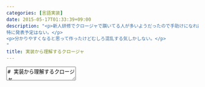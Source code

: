 ```yaml
---
categories: [言語実装]
date: 2015-05-17T01:33:39+09:00
description: "<p>新人研修でクロージャで躓いてる人が多いようだったので手助けになればと思って作ったもの。
特に発表予定はない。</p>
<p>分かりやすくなると思って作ったけどむしろ混乱する気しかしない。</p>
"
title: 実装から理解するクロージャ
---
```


<textarea data-markdown
    data-separator="\n===\n"
    data-vertical="\n---\n"
    data-notes="^Note:">
# 実装から理解するクロージャ
----------------------

<!-- .slide: class="center" -->
===
# About Me
---------
![κeenのアイコン](/images/icon.png) <!-- .element: style="position:absolute;right:0;z-index:-1" -->

 + κeen
 + [@blackenedgold](https://twitter.com/blackenedgold)
 + Github: [KeenS](https://github.com/KeenS)
 + 渋谷のエンジニア
 + Lisp, ML, Shell Scriptあたりを書きます

===
# クロージャとは？
-----------------

* 日本語にすると（関数）閉包
* 関数が外側のローカル変数を補足する
* 補足されたローカル変数は無限の生存期間を持つ
  + ローカル変数は本来スコープを抜けると生存期間が終わる
  + 言い換えるとグローバル変数みたいになる
  + でもあくまでスコープはローカル
===
# コード例
---------

```js
function genpower(n){
    var x = 1;
    return function(){
        x *= n;
        return x;
    };
}
var p = genpower(2);
```
===
# コード例
----------

```js
p()  // => 2
p()  // => 4
p()  // => 8
x * 2 // x is not defined
```

===
# コード例
----------

* `p`が`n`と`x`を補足しているので関数を抜けた後も`x`と`n`は使える。
  + 関数の仮引数もローカル変数。
* でもローカル変数なので外からは見えない。

===

```
+-----------------------+
| function genpower(n){ |
|   var x = 1;          |
| ...   ^               |
| }     |               |
+-----------------------+
        |
 +------+
 |
+-------------+
||function(){ |
|+-- x *= n;  |
|   return x; |
| };          |
+-------------+
```

===

# コード例2
----------

```js
function incdec(){
    var x = 0;
    return [function(){ return ++x;},
            function(){ return --x;}];
}
var fs = incdec();
var inc = fs[0];
var dec = fs[1];
```
===
# コード例2
----------

```js
inc() // => 1
inc() // => 2
dec() // => 1
inc() // => 2
```
===
# コード例2
----------

* 同じタイミングで作られたクロージャ群は捕捉変数を共有する

===

```
+--------------------+
| function incdec(){ |
|   var x = 0;       |
|   ... ^            |
| }     |            |
+--------------------+
        +--------------+----+
                       |    |
+----------------------|---+|
| function(){ return ++x;} ||
+--------------------------+|
                       +----+
+----------------------|---+
| function(){ return --x;} |
+--------------------------+
```
===
# コード例3
----------

```js
function genpower(n){
    var x = 1;
    return function(){
        x *= n;
        return x;
    };
}
var p1 = genpower(2);
var p2 = genpower(2);
```
===
# コード例3
----------

```js
p1()  // => 2
p1()  // => 4
p2()  // => 2
p2()  // => 4
```
===
# コード例3
----------

* 逆に、同じ関数から生まれても違うタイミングなら共有しない。

===
```
+-----------------------+ +-----------------------+
| function genpower(n){ | | function genpower(n){ |
|   var x = 1;          | |   var x = 1;          |
| ...   ^               | | ...   ^               |
| }     |               | | }     |               |
+-----------------------+ +-----------------------+
        |                         |
 +------+                  +------+
 |                         |
+-------------+           +-------------+
||function(){ |           ||function(){ |
|+-- x *= n;  |           |+-- x *= n;  |
|   return x; |           |   return x; |
| };          |           | };          |
+-------------+           +-------------+

```
===
# 実装方法
----------

* ここでは複数ある実装方法のうちの1つを紹介する。
* 言語はVM型のインタプリタ（大抵のインタプリタの実装に同じ）を仮定する

===
# 用語整理
----------
* `outer`から見たら`x`は捕捉(Captured)変数
  + `inner`から捕捉されてるから
* `inner`から見たら`x`は自由(Free)変数
  + `inner`からしたら`x`は知らない子だから

```js
function outer(x) {
    function inner(y){
        return x * y;
    }
}
```

===
# 実装概要
----------

* **クロージャとは捕捉変数の集まり**
  + つまり、捕捉した側ではなくされた側が作る
  + 捕捉した側は作られたものを参照するだけ
===
# 変数の話
---------

* グローバル変数はヒープ領域に置かれる
  + グローバル DB（大抵巨大なハッシュテーブル）に登録される
* ローカル変数はコールスタックに置かれる
  + 配列が作られ、インデックスでアクセスされる感じ。
  + ローカル変数の数は関数定義時に決定するので配列で管理出来る
  + 関数の実引数も同じように置かれる
===
# 捕捉変数の話
-------------

* 捕捉変数はヒープ領域に置かれる
  + 簡単には小さなハッシュテーブルに登録される
    - つまり、グローバル変数と同じ
    - 捕捉変数も関数定義時に決定するので配列でも管理出来る
  + ハッシュテーブル/配列はクロージャ毎に作られる

※ [本気出した実装](http://practical-scheme.net/docs/stack-j.html)だとコールスタックでどうにかすることもある
===
```js
var g = 1;
function sample(a) {
    var l = 2;
    var c = 3;
    return function(){ return c;};
}
```

<!-- .slide: class="center" -->

===

```
| ....          |
|---------------|
| args[0] = _   | a
|---------------| 
| locals[0] = 1 | var l
|---------------|--コールスタック↑--
| ....          |
| ....          |
|---------------|--ヒープ領域↓--
| caps[c] = 3   | var c = 3
|---------------|
| global[g] = 1 | var g = 1
| global[_] = _ |
| ....          |
| ....          |

```
===
```js
function incdec(){
    var x = 0;
    return [function(){ return ++x;},
            function(){ return --x;}];
}
var fs = incdec();
var inc = fs[0];
var dec = fs[1];
```
===
```
| ....          |
|---------------|--ヒープ領域↓--
| caps[x] = 0 <-++------------------------+
|---------------|| +----------------------|---+
| global[_] = _ || | function(){ return ++x;} |
| ....          || +--------------------------+
| ....          |+------------------------+
| ....          |  +----------------------|---+
| ....          |  | function(){ return --x;} |
| ....          |  +--------------------------+
| ....          |
| ....          |
| ....          |

```
===
```js
function genpower(n){
    var x = 1;
    return function(){
        x *= n;
        return x;
    };
}
var p1 = genpower(2);
var p2 = genpower(2);
```
===
AA略

```
| ....          |
|---------------|--ヒープ領域↓--
| caps[x] = 0 <-+-|p1|
|---------------|
| caps[x] = 0 <-+-|p2|
|---------------|
| global[_] = _ |
| ....          |
| ....          |

```

===
# 捕捉変数の実装
-----------------

* クロージャ毎にcapturedが作られる
* capturedとlocalはソース上の見た目は似ているが実装は大きく異なる
  + 多分この所為で分かりづらい
* グローバルアクセス出来ないだけでグローバル変数に似ている
===
# まとまってないけどまとめ
-------------------------

* クロージャについて説明した
* クロージャの正体は捕捉変数の集まり
* 捕捉変数はヒープ領域に置かれるローカルスコープな変数

※あくまで実装の1例です

</textarea>
